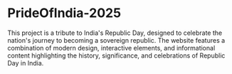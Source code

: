 # PrideOfIndia-2025
This project is a tribute to India's Republic Day, designed to celebrate the nation's journey to becoming a sovereign republic. The website features a combination of modern design, interactive elements, and informational content highlighting the history, significance, and celebrations of Republic Day in India.
